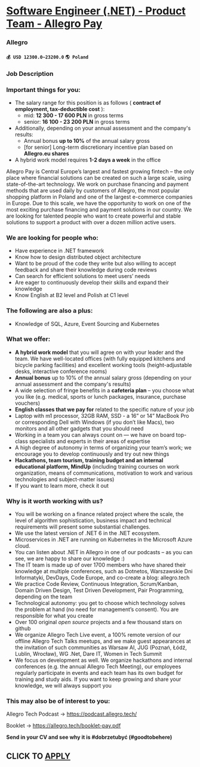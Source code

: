 # [Software Engineer (.NET) - Product Team - Allegro Pay](https://www.remotewlb.com/apply/software-engineer-net-product-team-allegro-pay)  
### Allegro  
#### `💰 USD 12300.0~23200.0` `🌎 Poland`  

### Job Description

### Important things for you:

  * The salary range for this position is as follows ( **contract of employment, tax-deductible cost** ):
    * mid: **12 300 - 17 600 PLN** in gross terms
    * senior: **16 100 - 23 200 PLN** in gross terms
  * Additionally, depending on your annual assessment and the company's results:
    * Annual bonus **up to 10%** of the annual salary gross 
    * [for senior] Long-term discretionary incentive plan based on **Allegro.eu shares**
  * A hybrid work model requires **1-2 days a week** in the office

Allegro Pay is Central Europe’s largest and fastest growing fintech – the only place where financial solutions can be created on such a large scale, using state-of-the-art technology. We work on purchase financing and payment methods that are used daily by customers of Allegro, the most popular shopping platform in Poland and one of the largest e-commerce companies in Europe. Due to this scale, we have the opportunity to work on one of the most exciting purchase financing and payment solutions in our country. We are looking for talented people who want to create powerful and stable solutions to support a product with over a dozen million active users.

### We are looking for people who:

  * Have experience in .NET framework
  * Know how to design distributed object architecture
  * Want to be proud of the code they write but also willing to accept feedback and share their knowledge during code reviews
  * Can search for efficient solutions to meet users’ needs
  * Are eager to continuously develop their skills and expand their knowledge
  * Know English at B2 level and Polish at C1 level

### The following are also a plus:

  * Knowledge of SQL, Azure, Event Sourcing and Kubernetes

### What we offer:

  *  **A hybrid work model** that you will agree on with your leader and the team. We have well-located offices (with fully equipped kitchens and bicycle parking facilities) and excellent working tools (height-adjustable desks, interactive conference rooms)
  *  **Annual bonus** up to 10% of the annual salary gross (depending on your annual assessment and the company's results)
  * A wide selection of fringe benefits in a **cafeteria plan** – you choose what you like (e.g. medical, sports or lunch packages, insurance, purchase vouchers)
  *  **English classes that we pay for** related to the specific nature of your job
  * Laptop with m1 processor, 32GB RAM, SSD - a 16” or 14” MacBook Pro or corresponding Dell with Windows (if you don’t like Macs), two monitors and all other gadgets that you should need
  * Working in a team you can always count on — we have on board top-class specialists and experts in their areas of expertise
  * A high degree of autonomy in terms of organizing your team’s work; we encourage you to develop continuously and try out new things
  *  **Hackathons, team tourism, training budget and an internal educational platform, MindUp** (including training courses on work organization, means of communications, motivation to work and various technologies and subject-matter issues)
  * If you want to learn more, check it out

### Why is it worth working with us?

  * You will be working on a finance related project where the scale, the level of algorithm sophistication, business impact and technical requirements will present some substantial challenges.
  * We use the latest version of .NET 6 in the .NET ecosystem.
  * Microservices in .NET are running on Kubernetes in the Microsoft Azure cloud.
  * You can listen about .NET in Allegro in one of our podcasts – as you can see, we are happy to share our knowledge :)
  * The IT team is made up of over 1700 members who have shared their knowledge at multiple conferences, such as Dotnetos, Warszawskie Dni Informatyki, DevDays, Code Europe, and co-create a blog: allegro.tech
  * We practice Code Review, Continuous Integration, Scrum/Kanban, Domain Driven Design, Test Driven Development, Pair Programming, depending on the team
  * Technological autonomy: you get to choose which technology solves the problem at hand (no need for management’s consent). You are responsible for what you create
  * Over 100 original _open source_ projects and a few thousand stars on github
  * We organize Allegro Tech Live event, a 100% remote version of our offline Allegro Tech Talks meetups, and we make guest appearances at the invitation of such communities as Warsaw AI, JUG (Poznań, Łódź, Lublin, Wrocław), WG .Net, Dare IT, Women in Tech Summit
  * We focus on development as well. We organize hackathons and internal conferences (e.g. the annual Allegro Tech Meeting), our employees regularly participate in events and each team has its own budget for training and study aids. If you want to keep growing and share your knowledge, we will always support you

### This may also be of interest to you:

Allegro Tech Podcast → https://podcast.allegro.tech/

Booklet → https://allegro.tech/booklet-pay.pdf

 **Send in your CV and see why it is #dobrzetubyć (#goodtobehere)**

  
## CLICK TO [APPLY](https://www.remotewlb.com/apply/software-engineer-net-product-team-allegro-pay)

